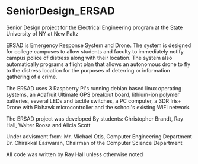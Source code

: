 # SeniorDesign_ERSAD
Senior Design project for the Electrical Engineering program at the State University of NY at New Paltz

ERSAD is Emergency Response System and Drone. The system is designed for college campuses to allow students and faculty to immediately notify campus police of distress along with their location. The system also automatically programs a flight plan that allows an autonomous drone to fly to the distress location for the purposes of deterring or information gathering of a crime. 

The ERSAD uses 3 Raspberry Pi's running debian based linux operating systems, an Adafruit Ultimate GPS breakout board, lithium-ion polymer batteries, several LEDs and tactile switches, a PC computer, a 3DR Iris+ Drone with Pixhawk microcontroller and the school's existing WiFi network.

The ERSAD project was developed 
  By students:
    Christopher Brandt, Ray Hall, Walter Roosa and Alicia Scott
  
  Under advisment from: 
    Mr. Michael Otis, Computer Engineering Department
    Dr. Chirakkal Easwaran, Chairman of the Computer Science Department 
    
 All code was written by Ray Hall unless otherwise noted
